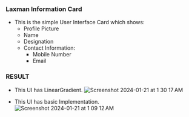### Laxman Information Card
- This is the simple User Interface Card which shows:
  - Profile Picture
  - Name
  - Designation
  - Contact Information:
    - Mobile Number
    - Email

### RESULT
- This UI has LinearGradient.
![Screenshot 2024-01-21 at 1 30 17 AM](https://github.com/lxmn22nov/SwiftUI/assets/126524753/aec9c13a-b7fc-4fd2-aeb0-498569c1c757)

- This UI has basic Implementation.
![Screenshot 2024-01-21 at 1 09 12 AM](https://github.com/lxmn22nov/SwiftUI/assets/126524753/79296cac-bb19-4120-83d2-8b9c77cd6b7c)


